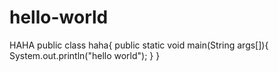 # hello-world
HAHA
public class haha{
  public static void main(String args[]){
    System.out.println("hello world");
  }
}
